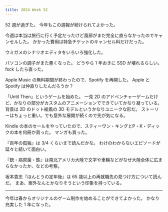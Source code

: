 ```yaml
---
title: 2024 Week 52
---
```


52 週が過ぎた。
今年もこの週報が続けられてよかった。

今週は本当は旅行に行く予定だったけど風邪がまだ完全に直らなかったのでキャンセルした。
かかった費用は特急チケットのキャンセル料だけだった。

ウミガメのシナリオエディタをいろいろ強化した。

パソコンの調子がまた悪くなった。
どうやら 1 年おきに SSD が壊れるらしい。
fsck したら直った。

Apple Music の無料期間が終わったので、Spotify を再開した。
Apple と Spotify は仲直りしたんだろうか？

「Until Then」というゲームを始めた。
一見 2D のアドベンチャーゲームだけど、かなりの部分がカスタムのアニメーションでできていてかなり凝っている。
背景は 2D のドット絵風の 3D モデルというかなりユニークな形だ。
ストーリーはちょっと重い。でも意外な展開が続くので先が気になる。

Kindle の本のセールをやっていたので、スティーヴン・キングとP・K・ディックの本を何冊か買った。
マンガも買った。

『百年の孤独』は 3/4 くらいまで読んだかな。
わけのわからないエピソードが延々と続いて面白い。

『銃・病原菌・鉄』は南北アメリカ大陸で文字や車輪などがなぜ大陸全体に広まらなかったか、などの考察。

坂本貴志『ほんとうの定年後』は 65 歳以上の再就職先の見つけ方について読んだ。
まあ、案外なんとかなりそうという印象を持っている。

----

今年は春からオリジナルのゲーム制作を始めることができてよかった。
かなり充実した 1 年になった。
